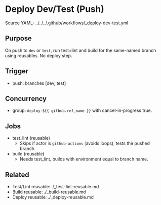 # Deploy Dev/Test (Push)

Source YAML: ../../../.github/workflows/_deploy-dev-test.yml

## Purpose
On push to `dev` or `test`, run test+lint and build for the same-named branch using reusables. No deploy step.

## Trigger
- push: branches [dev, test]

## Concurrency
- group: `deploy-${{ github.ref_name }}` with cancel-in-progress true.

## Jobs
- test_lint (reusable)
  - Skips if actor is `github-actions` (avoids loops), tests the pushed branch.
- build (reusable)
  - Needs test_lint, builds with environment equal to branch name.

## Related
- Test/Lint reusable: ./_test-lint-reusable.md
- Build reusable: ./_build-reusable.md
- Deploy reusable: ./_deploy-reusable.md
